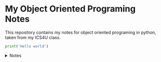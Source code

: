 # My Object Oriented Programing Notes

This repository contains my notes for object oriented programing in python, taken from my ICS4U class. 

```python
print('Hello world')
```
<details>

<summary>Notes</summary>

- [OOP Notes](https://github.com/HalfasleepDev/OOP-Notes/blob/d28f28e89d09f4b2e622d54ae84437a173436523/note01.md)
- [Markdown Assesment](https://github.com/HalfasleepDev/OOP-Notes/blob/d28f28e89d09f4b2e622d54ae84437a173436523/note02.md)

</details>
